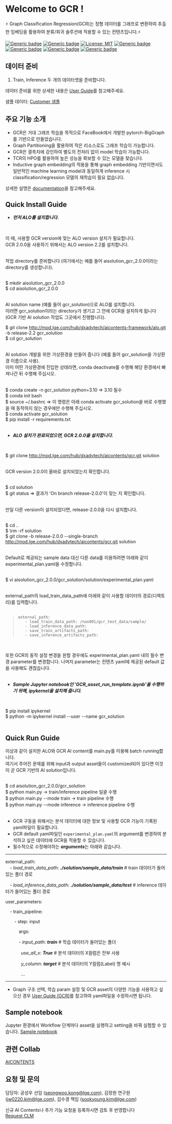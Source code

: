# Welcome to GCR !

⚡ Graph Classification Regression(GCR)는 정형 데이터를 그래프로 변환하여 추출한 임베딩을 활용하여 분류/회귀 솔루션에 적용할 수 있는 컨텐츠입니다.⚡

[![Generic badge](https://img.shields.io/badge/release-v2.0.0-green.svg?style=for-the-badge)](http://링크)
[![Generic badge](https://img.shields.io/badge/last_update-2023.10.16-002E5F?style=for-the-badge)]()
[![License: MIT](https://img.shields.io/badge/License-MIT-yellow.svg?style=for-the-badge)](https://opensource.org/licenses/MIT)
[![Generic badge](https://img.shields.io/badge/python-3.10.12-purple.svg?style=for-the-badge&logo=python&logoColor=white)](https://www.python.org/)
[![Generic badge](https://img.shields.io/badge/dependencies-up_to_date-green.svg?style=for-the-badge&logo=python&logoColor=white)](requirement링크)
[![Generic badge](https://img.shields.io/badge/collab-blue.svg?style=for-the-badge)](http://collab.lge.com/main/display/AICONTENTS)
[![Generic badge](https://img.shields.io/badge/request_clm-green.svg?style=for-the-badge)](http://collab.lge.com/main/pages/viewpage.action?pageId=2157128981)


## 데이터 준비
1. Train, Inference 두 개의 데이터셋을 준비합니다.


데이터 준비를 위한 상세한 내용은 [User Guide](http://collab.lge.com/main/pages/viewpage.action?pageId=2184972859#UserGuide(GCR)-|GCR%EC%9A%A9%EB%8D%B0%EC%9D%B4%ED%84%B0%EC%A4%80%EB%B9%84)를 참고해주세요.

샘플 데이터: [Customer 샘플](http://collab.lge.com/main/pages/viewpage.action?pageId=2184972864)
 


## 주요 기능 소개
- GCR은 거대 그래프 학습을 목적으로 FaceBook에서 개발한 pytorch-BigGraph를 기반으로 만들었습니다.
- Graph Partitioning을 활용하여 적은 리소스로도 그래프 학습이 가능합니다.
- GCR은 결측치에 강인하여 별도의 전처리 없이 model 학습이 가능합니다.
- TCR의 HPO를 활용하여 높은 성능을 확보할 수 있는 모델을 찾습니다.
- Inductive graph embedding의 적용을 통해 graph embedding 기반이면서도 일반적인 machine learning model과 동일하게 inference 시 classification/regression 모델의 재학습이 필요 없습니다.

상세한 설명은 [documentation](http://collab.lge.com/main/pages/viewpage.action?pageId=2184972902)을 참고해주세요. 

## Quick Install Guide

+ ***먼저 ALO를 설치합니다.***    
<br />

이 때, 사용할 GCR version에 맞는 ALO version 설치가 필요합니다.   
GCR 2.0.0을 사용하기 위해서는 ALO version 2.2를 설치합니다.   
<br />

작업 directory를 준비합니다 (여기에서는 예를 들어 aisolution_gcr_2.0.0이라는 directory를 생성합니다).   
<br />

\$ mkdir aisolution_gcr_2.0.0   
\$ cd aisolution_gcr_2.0.0   
<br />

AI solution name (예를 들어 gcr_solution)으로 ALO를 설치합니다.   
이러면 gcr_solution이라는 directory가 생기고 그 안에 GCR을 설치하게 됩니다 (GCR 기반 AI solution 작업도 그곳에서 진행합니다).
<br />

\$ git clone http://mod.lge.com/hub/dxadvtech/aicontents-framework/alo.git -b release-2.2 gcr_solution   
\$ cd gcr_solution   
<br />

AI solution 개발을 위한 가상환경을 만들어 줍니다 (예를 들어 gcr_solution을 가상환경 이름으로 사용).   
이미 어떤 가상환경에 진입한 상태라면, conda deactivate를 수행해 해당 환경에서 빠져나간 뒤 수행해 주십시오.   
<br />

\$ conda create -n gcr_solution python=3.10  => 3.10 필수   
\$ conda init bash   
\$ source ~/.bashrc => 이 명령은 아래 conda activate gcr_solution을 바로 수행했을 때 동작하지 않는 경우에만 수행해 주십시오.   
\$ conda activate gcr_solution   
\$ pip install -r requirements.txt   
<br />

+ ***ALO 설치가 완료되었으면, GCR 2.0.0을 설치합니다.***   
<br />

\$ git clone http://mod.lge.com/hub/dxadvtech/aicontents/gcr.git solution   
<br />

GCR version 2.0.0이 올바로 설치되었는지 확인합니다.   
<br />

\$ cd solution   
\$ git status => 결과가 'On branch release-2.0.0'이 맞는 지 확인합니다.   
<br />

만일 다른 version이 설치되었다면, release-2.0.0을 다시 설치합니다.   
<br />

\$ cd ..   
\$ \rm -rf solution   
\$ git clone -b release-2.0.0 --single-branch http://mod.lge.com/hub/dxadvtech/aicontents/gcr.git solution   
<br />

Default로 제공되는 sample data 대신 다른 data를 이용하려면 아래와 같이 experimental_plan.yaml을 수정합니다.   
<br />

\$ vi aisolution_gcr_2.0.0/gcr_solution/solution/experimental_plan.yaml   
<br />

external_path의 load_train_data_path에 아래와 같이 사용할 데이터의 경로(디렉토리)를 입력합니다.   
<br />

>```   
>external_path:   
>    - load_train_data_path: /nas001/gcr_test_data/sample/   
>    - load_inference_data_path:   
>    - save_train_artifacts_path:   
>    - save_inference_artifacts_path:   
>```   
<br />

또한 GCR의 동작 설정 변경을 원할 경우에도 experimental_plan.yaml 내의 필수 변경 parameter를 변경합니다. 나머지 parameter는 컨텐츠 yaml에 제공된 default 값을 사용해도 괜찮습니다.   
<br />

+ ***Sample Jupyter notebook인 'GCR_asset_run_template.ipynb'을 수행하기 위해, ipykernel을 설치해 줍니다.***   
<br />

\$ pip install ipykernel   
\$ python -m ipykernel install --user --name gcr_solution   
<br />


## Quick Run Guide

이상과 같이 설치한 ALO와 GCR AI content를 main.py를 이용해 batch running합니다.   
여기서 주어진 문제를 위해 input과 output asset들이 customized되어 있다면 이것이 곧 GCR 기반의 AI solution입니다.     
<br />

\$ cd aisolution_gcr_2.0.0/gcr_solution   
\$ python main.py                    -> train/inference pipeline 일괄 수행   
\$ python main.py --mode train       -> train pipeline 수행    
\$ python main.py --mode inference   -> inference pipeline 수행   
<br />


- GCR 구동을 위해서는 분석 데이터에 대한 정보 및 사용할 GCR 기능이 기록된 yaml파일이 필요합니다.  
- GCR default yaml파일인 `experimental_plan.yaml`의 argument를 변경하여 분석하고 싶은 데이터에 GCR을 적용할 수 있습니다.
- 필수적으로 수정해야하는 ***arguments***는 아래와 같습니다. 
***
external_path:  
&emsp;- *load_train_data_path*: ***./solution/sample_data/train***    # train 데이터가 들어있는 폴더 경로

&emsp;- *load_inference_data_path*: ***./solution/sample_data/test***    # inference 데이터가 들어있는 폴더 경로

user_parameters:  

&emsp;- train_pipeline:  

&emsp;&emsp;- step: input 

&emsp;&emsp;&emsp;args: 

&emsp;&emsp;&emsp;- *input_path*: ***train***    # 학습 데이터가 들어있는 폴더

&emsp;&emsp;&emsp;&ensp;*use_all_x*: ***True***              # 분석 데이터의 X컬럼은 전부 사용

&emsp;&emsp;&emsp;&ensp;*y_column*: ***target***         # 분석 데이터의 Y컬럼(Label) 명 예시

&emsp;&emsp;&emsp;&ensp;...  

***
- Graph 구조 선택, 학습 param 설정 및 GCR asset의 다양한 기능을 사용하고 싶으신 경우 [User Guide (GCR)](http://collab.lge.com/main/pages/viewpage.action?pageId=2178788969)를 참고하여 yaml파일을 수정하시면 됩니다. 



## Sample notebook
Jupyter 환경에서 Workflow 단계마다 asset을 실행하고 setting을 바꿔 실험할 수 있습니다. [Sample notebook](http://mod.lge.com/hub/dxadvtech/aicontents/gcr/-/blob/release-2.0.0/GCR_asset_run_template.ipynb)

## 관련 Collab
[AICONTENTS](http://collab.lge.com/main/display/AICONTENTS)

## 요청 및 문의
담당자: 공성우 선임 (seongwoo.kong@lge.com), 김정원 연구원 (jw0220.kim@lge.com), 김수경 책임 (sookyoung.kim@lge.com)

신규 AI Contents나 추가 기능 요청을 등록하시면 검토 후 반영합니다  
[Request CLM](http://clm.lge.com/issue/projects/DXADVTECH/)


